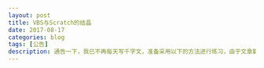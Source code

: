 ```yaml
---
layout: post
title: VBS与Scratch的结晶
date: 2017-08-17
categories: blog
tags: [公告]
description: 通告一下，我已不再每天写千字文，准备采用以下的方法进行练习，由于文章篇幅较长，链接较多，建议到简书或博客进行阅读。
---
```

